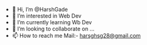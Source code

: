 - 👋 Hi, I’m @HarshGade
- 👀 I’m interested in Web Dev
- 🌱 I’m currently learning Wb Dev
- 💞️ I’m looking to collaborate on ...
- 📫 How to reach me Mail:- harsghsg28@gmail.com

<!---
HarshGade/HarshGade is a ✨ special ✨ repository because its `README.md` (this file) appears on your GitHub profile.
You can click the Preview link to take a look at your changes.
--->
